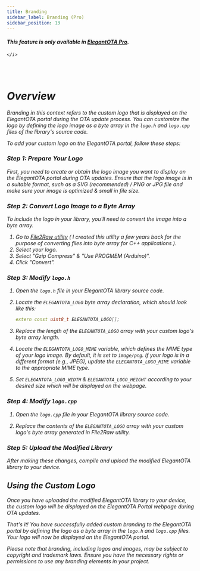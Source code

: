 ```yaml
---
title: Branding
sidebar_label: Branding (Pro)
sidebar_position: 13
---
```


<div className="pro-label">
    <i>
        <h4 style={{ fontWeight: '500', marginBottom: 5 }}>
             This feature is only available in <a target="_blank" style={{ color: "red" }} href="https://elegantota.pro">ElegantOTA Pro</a>.
        </h4>
         
    </i>
</div>

<br/>
<br/>

<!-- <img src="/img/v4/tabs.png" alt="Concept Diagram" width="300px" /> -->

<!-- <br/> -->
<!-- <br/> -->

# Overview

Branding in this context refers to the custom logo that is displayed on the ElegantOTA portal during the OTA update process. You can customize the logo by defining the logo image as a byte array in the `logo.h` and `logo.cpp` files of the library's source code.

To add your custom logo on the ElegantOTA portal, follow these steps:

### Step 1: Prepare Your Logo

First, you need to create or obtain the logo image you want to display on the ElegantOTA portal during OTA updates. Ensure that the logo image is in a suitable format, such as a SVG (recommended) / PNG or JPG file and make sure your image is optimized & small in file size.

### Step 2: Convert Logo Image to a Byte Array

To include the logo in your library, you'll need to convert the image into a byte array.

1. Go to [File2Raw utility](https://file2raw.labrat.one/) ( I created this utility a few years back for the purpose of converting files into byte array for C++ applications ).
2. Select your logo.
3. Select "Gzip Compress" & "Use PROGMEM (Arduino)".
4. Click "Convert".

### Step 3: Modify `logo.h`

1. Open the `logo.h` file in your ElegantOTA library source code.

2. Locate the `ELEGANTOTA_LOGO` byte array declaration, which should look like this:

   ```cpp
   extern const uint8_t ELEGANTOTA_LOGO[];
   ```

3. Replace the length of the `ELEGANTOTA_LOGO` array with your custom logo's byte array length.

4. Locate the `ELEGANTOTA_LOGO_MIME` variable, which defines the MIME type of your logo image. By default, it is set to `image/png`. If your logo is in a different format (e.g., JPEG), update the `ELEGANTOTA_LOGO_MIME` variable to the appropriate MIME type.

5. Set `ELEGANTOTA_LOGO_WIDTH` & `ELEGANTOTA_LOGO_HEIGHT` according to your desired size which will be displayed on the webpage.

### Step 4: Modify `logo.cpp`

1. Open the `logo.cpp` file in your ElegantOTA library source code.

2. Replace the contents of the `ELEGANTOTA_LOGO` array with your custom logo's byte array generated in File2Raw utility.


### Step 5: Upload the Modified Library

After making these changes, compile and upload the modified ElegantOTA library to your device.

## Using the Custom Logo

Once you have uploaded the modified ElegantOTA library to your device, the custom logo will be displayed on the ElegantOTA Portal webpage during OTA updates.

That's it! You have successfully added custom branding to the ElegantOTA portal by defining the logo as a byte array in the `logo.h` and `logo.cpp` files. Your logo will now be displayed on the ElegantOTA portal.

Please note that branding, including logos and images, may be subject to copyright and trademark laws. Ensure you have the necessary rights or permissions to use any branding elements in your project.